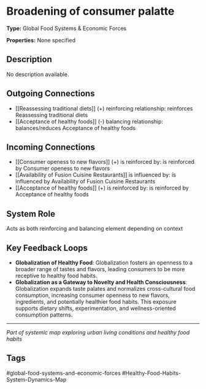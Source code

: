 # Broadening of consumer palatte

**Type:** Global Food Systems & Economic Forces

**Properties:** None specified

## Description
No description available.

## Outgoing Connections
- [[Reassessing  traditional diets]] (+) reinforcing relationship: reinforces Reassessing  traditional diets
- [[Acceptance of healthy foods]] (-) balancing relationship: balances/reduces Acceptance of healthy foods

## Incoming Connections
- [[Consumer openess to new flavors]] (+) is reinforced by: is reinforced by Consumer openess to new flavors
- [[Availability of Fusion Cuisine Restaurants]] is influenced by: is influenced by Availability of Fusion Cuisine Restaurants
- [[Acceptance of healthy foods]] (+) is reinforced by: is reinforced by Acceptance of healthy foods

## System Role
Acts as both reinforcing and balancing element depending on context

## Key Feedback Loops
- **Globalization of Healthy Food**: Globalization fosters an openness to a broader range of tastes and flavors, leading consumers to be more receptive to healthy food habits.
- **Globalization as a Gateway to Novelty and Health Consciousness**: Globalization expands taste palates and normalizes cross-cultural food consumption, increasing consumer openness to new flavors, ingredients, and potentially healthier food habits. This exposure supports dietary shifts, experimentation, and wellness-oriented consumption patterns.

---
*Part of systemic map exploring urban living conditions and healthy food habits*

## Tags
#global-food-systems-and-economic-forces #Healthy-Food-Habits-System-Dynamics-Map
